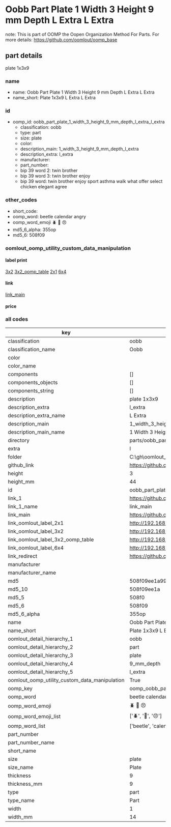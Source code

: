 # Oobb Part Plate 1 Width 3 Height 9 mm Depth L Extra L Extra  

note: This is part of OOMP the Oopen Organization Method For Parts. For more details: https://github.com/oomlout/oomp_base

##  part details
  



plate 1x3x9



### name
* name: Oobb Part Plate 1 Width 3 Height 9 mm Depth L Extra L Extra
* name_short: Plate 1x3x9 L Extra L Extra
### id
* oomp_id: oobb_part_plate_1_width_3_height_9_mm_depth_l_extra_l_extra
  * classification: oobb
  * type: part
  * size: plate
  * color: 
  * description_main: 1_width_3_height_9_mm_depth_l_extra
  * description_extra: l_extra
  * manufacturer: 
  * part_number: 
  * bip 39 word 2: twin brother
  * bip 39 word 3: twin brother enjoy
  * bip 39 word: twin brother enjoy sport asthma walk what offer select chicken elegant agree

### other_codes
* short_code: 
* oomp_word: beetle calendar angry
* oomp_word_emoji :beetle: :calendar: :angry:
* md5_6_alpha: 355op
* md5_6: 508f09






### oomlout_oomp_utility_custom_data_manipulation
#### label print
[3x2](http://192.168.1.245:1112/?label=oomp%20355op)
[3x2_oomp_table](http://192.168.1.108:1112/?label=oomp%20355op)
[2x1](http://192.168.1.242:1112/?label=oomp%20355op)
[6x4](http://192.168.1.55:1112/?label=oomp%20355op)    

#### link

[link_main](https://github.com/oomlout/oomlout_oobb_version_4_generated_parts/tree/main/navigation_oomp/oobb/part/plate/1_width_3_height_9_mm_depth_l_extra/l_extra/part)                              

#### price







### all codes 
| key | value |  
| --- | --- |  
| classification | oobb |  
| classification_name | Oobb |  
| color |  |  
| color_name |  |  
| components | [] |  
| components_objects | [] |  
| components_string | [] |  
| description | plate 1x3x9 |  
| description_extra | l_extra |  
| description_extra_name | L Extra |  
| description_main | 1_width_3_height_9_mm_depth_l_extra |  
| description_main_name | 1 Width 3 Height 9 mm Depth L Extra |  
| directory | parts/oobb_part_plate_1_width_3_height_9_mm_depth_l_extra_l_extra |  
| extra | l |  
| folder | C:\gh\oomlout_oobb_version_4_generated_parts\parts\oobb_part_plate_1_width_3_height_9_mm_depth_l_extra_l_extra |  
| github_link | https://github.com/oomlout/oomlout_oomp_part_src/tree/main/parts/oobb_part_plate_1_width_3_height_9_mm_depth_l_extra_l_extra |  
| height | 3 |  
| height_mm | 44 |  
| id | oobb_part_plate_1_width_3_height_9_mm_depth_l_extra_l_extra |  
| link_1 | https://github.com/oomlout/oomlout_oobb_version_4_generated_parts/tree/main/navigation_oomp/oobb/part/plate/1_width_3_height_9_mm_depth_l_extra/l_extra/part |  
| link_1_name | link_main |  
| link_main | https://github.com/oomlout/oomlout_oobb_version_4_generated_parts/tree/main/navigation_oomp/oobb/part/plate/1_width_3_height_9_mm_depth_l_extra/l_extra/part |  
| link_oomlout_label_2x1 | http://192.168.1.242:1112/?label=oomp%20355op |  
| link_oomlout_label_3x2 | http://192.168.1.245:1112/?label=oomp%20355op |  
| link_oomlout_label_3x2_oomp_table | http://192.168.1.108:1112/?label=oomp%20355op |  
| link_oomlout_label_6x4 | http://192.168.1.55:1112/?label=oomp%20355op |  
| link_redirect | https://github.com/oomlout/oomlout_oobb_version_4_generated_parts/tree/main/parts/_plate_01_03_09_ex_l |  
| manufacturer |  |  
| manufacturer_name |  |  
| md5 | 508f09ee1a997f3bda070d2a95473f5b |  
| md5_10 | 508f09ee1a |  
| md5_5 | 508f0 |  
| md5_6 | 508f09 |  
| md5_6_alpha | 355op |  
| name | Oobb Part Plate 1 Width 3 Height 9 mm Depth L Extra L Extra |  
| name_short | Plate 1x3x9 L Extra L Extra |  
| oomlout_detail_hierarchy_1 | oobb |  
| oomlout_detail_hierarchy_2 | part |  
| oomlout_detail_hierarchy_3 | plate |  
| oomlout_detail_hierarchy_4 | 9_mm_depth |  
| oomlout_detail_hierarchy_5 | l_extra |  
| oomlout_oomp_utility_custom_data_manipulation | True |  
| oomp_key | oomp_oobb_part_plate_1_width_3_height_9_mm_depth_l_extra_l_extra |  
| oomp_word | beetle calendar angry |  
| oomp_word_emoji | :beetle: :calendar: :angry: |  
| oomp_word_emoji_list | [':beetle:', ':calendar:', ':angry:'] |  
| oomp_word_list | ['beetle', 'calendar', 'angry'] |  
| part_number |  |  
| part_number_name |  |  
| short_name |  |  
| size | plate |  
| size_name | Plate |  
| thickness | 9 |  
| thickness_mm | 9 |  
| type | part |  
| type_name | Part |  
| width | 1 |  
| width_mm | 14 |  
